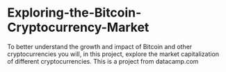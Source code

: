 # Exploring-the-Bitcoin-Cryptocurrency-Market
To better understand the growth and impact of Bitcoin and other cryptocurrencies you will, in this project, explore the market capitalization of different cryptocurrencies.
This is a project from datacamp.com

